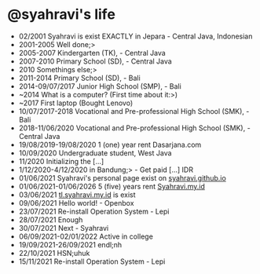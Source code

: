 @syahravi's life
===============

- 02/2001 Syahravi is exist EXACTLY in Jepara - Central Java, Indonesian
- 2001-2005 Well done;>
- 2005-2007 Kindergarten (TK), - Central Java
- 2007-2010 Primary School (SD), - Central Java
- 2010 Somethings else;>
- 2011-2014 Primary School (SD), - Bali
- 2014-09/07/2017 Junior High School (SMP), - Bali
- ~2014 What is a computer? (First time about it:>)
- ~2017 First laptop (Bought Lenovo)
- 10/07/2017-2018 Vocational and  Pre-professional High School (SMK), - Bali
- 2018-11/06/2020 Vocational and Pre-professional High School (SMK), - Central Java
- 19/08/2019-19/08/2020 1 (one) year rent Dasarjana.com
- 10/09/2020 Undergraduate student, West Java
- 11/2020 Initializing the [...]
- 1/12/2020-4/12/2020 in Bandung;> - Get paid [...] IDR
- 01/06/2021 Syahravi's personal page exist on [syahravi.github.io](https://syahravi.github.io)
- 01/06/2021-01/06/2026 5 (five) years rent [Syahravi.my.id](https://www.syahravi.my.id)
- 03/06/2021 [tl.syahravi.my.id](/) is exist
- 09/06/2021 Hello world! - Openbox
- 23/07/2021 Re-install Operation System - Lepi
- 28/07/2021 Enough
- 30/07/2021 Next - Syahravi
- 06/09/2021-02/01/2022 Active in college
- 19/09/2021-26/09/2021 endl;nh
- 22/10/2021 HSN;uhuk
- 15/11/2021 Re-install Operation System - Lepi
